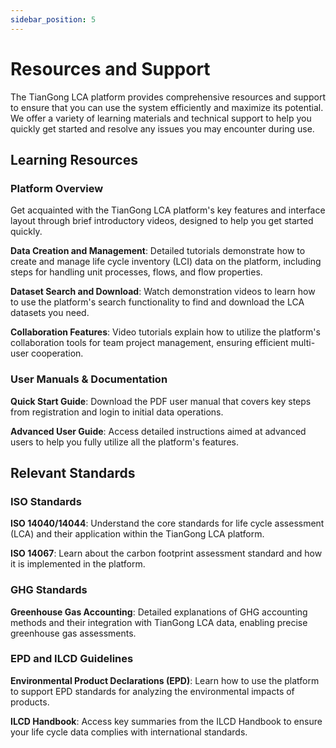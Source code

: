 ```yaml
---
sidebar_position: 5
---
```


# Resources and Support

The TianGong LCA platform provides comprehensive resources and support to ensure that you can use the system efficiently and maximize its potential. We offer a variety of learning materials and technical support to help you quickly get started and resolve any issues you may encounter during use.

## Learning Resources

### Platform Overview

Get acquainted with the TianGong LCA platform's key features and interface layout through brief introductory videos, designed to help you get started quickly.

**Data Creation and Management**: Detailed tutorials demonstrate how to create and manage life cycle inventory (LCI) data on the platform, including steps for handling unit processes, flows, and flow properties.

**Dataset Search and Download**: Watch demonstration videos to learn how to use the platform's search functionality to find and download the LCA datasets you need.

**Collaboration Features**: Video tutorials explain how to utilize the platform's collaboration tools for team project management, ensuring efficient multi-user cooperation.

### User Manuals & Documentation

**Quick Start Guide**: Download the PDF user manual that covers key steps from registration and login to initial data operations.

**Advanced User Guide**: Access detailed instructions aimed at advanced users to help you fully utilize all the platform's features.

## Relevant Standards

### ISO Standards

**ISO 14040/14044**: Understand the core standards for life cycle assessment (LCA) and their application within the TianGong LCA platform.

**ISO 14067**: Learn about the carbon footprint assessment standard and how it is implemented in the platform.

### GHG Standards

**Greenhouse Gas Accounting**: Detailed explanations of GHG accounting methods and their integration with TianGong LCA data, enabling precise greenhouse gas assessments.

### EPD and ILCD Guidelines

**Environmental Product Declarations (EPD)**: Learn how to use the platform to support EPD standards for analyzing the environmental impacts of products.

**ILCD Handbook**: Access key summaries from the ILCD Handbook to ensure your life cycle data complies with international standards.